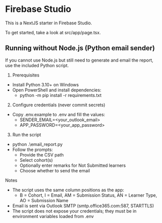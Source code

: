 # Firebase Studio

This is a NextJS starter in Firebase Studio.

To get started, take a look at src/app/page.tsx.


## Running without Node.js (Python email sender)

If you cannot use Node.js but still need to generate and email the report, use the included Python script.

1) Prerequisites
- Install Python 3.10+ on Windows
- Open PowerShell and install dependencies:
  - python -m pip install -r requirements.txt

2) Configure credentials (never commit secrets)
- Copy .env.example to .env and fill the values:
  - SENDER_EMAIL=<your_outlook_email>
  - APP_PASSWORD=<your_app_password>

3) Run the script
- python .\email_report.py
- Follow the prompts:
  - Provide the CSV path
  - Select cohort(s)
  - Optionally enter remarks for Not Submitted learners
  - Choose whether to send the email

Notes
- The script uses the same column positions as the app:
  - B = Cohort, I = Email, AM = Submission Status, AN = Learner Type, AO = Submission Name
- Email is sent via Outlook SMTP (smtp.office365.com:587, STARTTLS)
- The script does not expose your credentials; they must be in environment variables loaded from .env
